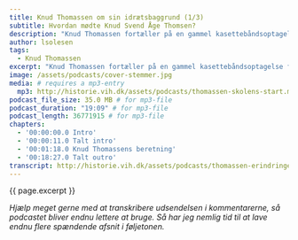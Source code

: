 ```yaml
---
title: Knud Thomassen om sin idrætsbaggrund (1/3)
subtitle: Hvordan mødte Knud Svend Åge Thomsen?
description: "Knud Thomassen fortæller på en gammel kasettebåndsoptagelse fra arkivet om, hvordan han kom i kontakt med Svend Åge Thomsen gennem idrætten."
author: lsolesen
tags:
  - Knud Thomassen
excerpt: "Knud Thomassen fortæller på en gammel kasettebåndsoptagelse fra arkivet om, hvordan han kom i kontakt med Svend Åge Thomsen gennem idrætten."
image: /assets/podcasts/cover-stemmer.jpg
media: # requires a mp3-entry
  mp3: http://historie.vih.dk/assets/podcasts/thomassen-skolens-start.mp3
podcast_file_size: 35.0 MB # for mp3-file
podcast_duration: "19:09" # for mp3-file
podcast_length: 36771915 # for mp3-file
chapters:
  - '00:00:00.0 Intro'
  - '00:00:11.0 Talt intro'
  - '00:01:18.0 Knud Thomassens beretning'
  - '00:18:27.0 Talt outro'
transcript: http://historie.vih.dk/assets/podcasts/thomassen-erindringer.txt
---
```


{{ page.excerpt }}

_Hjælp meget gerne med at transkribere udsendelsen i kommentarerne, så podcastet bliver endnu lettere at bruge. Så har jeg nemlig tid til at lave endnu flere spændende afsnit i føljetonen._
